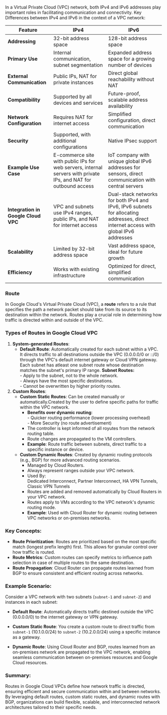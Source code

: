 In a Virtual Private Cloud (VPC) network, both IPv4 and IPv6 addresses play important roles in facilitating communication and connectivity.
Key Differences between IPv4 and IPv6 in the context of a VPC network:

| **Feature**                | **IPv4**                                     | **IPv6**                                        |
|----------------------------|----------------------------------------------|-------------------------------------------------|
| **Addressing**             | 32-bit address space                         | 128-bit address space                           |
| **Primary Use**            | Internal communication, subnet segmentation  | Expanded address space for a growing number of devices |
| **External Communication** | Public IPs, NAT for private instances        | Direct global reachability without NAT          |
| **Compatibility**          | Supported by all devices and services        | Future-proof, scalable address availability     |
| **Network Configuration**  | Requires NAT for internet access             | Simplified configuration, direct communication  |
| **Security**               | Supported, with additional configurations    | Native IPsec support                            |
| **Example Use Case**       | E-commerce site with public IPs for web servers, internal servers with private IPs, and NAT for outbound access | IoT company with unique global IPv6 addresses for sensors, direct communication with central servers |
| **Integration in Google Cloud VPC** | VPC and subnets use IPv4 ranges, public IPs, and NAT for internet access | Dual-stack networks for both IPv4 and IPv6, IPv6 subnets for allocating addresses, direct internet access with global IPv6 addresses |
| **Scalability**            | Limited by 32-bit address space              | Vast address space, ideal for future growth     |
| **Efficiency**             | Works with existing infrastructure           | Optimized for direct, simplified communication  |

### Route
In Google Cloud's Virtual Private Cloud (VPC), a **route** refers to a rule that specifies the path a network packet should take from its source to its destination within the network. Routes play a crucial role in determining how traffic is directed within and outside of the VPC.

### Types of Routes in Google Cloud VPC

1. **System-generated Routes**:
   - **Default Route**: Automatically created for each subnet within a VPC. It directs traffic to all destinations outside the VPC (0.0.0.0/0 or ::/0) through the VPC's default internet gateway or Cloud VPN gateway.
                        <br>Each subnet has atleast one subnet route whose destination matches the subnet's primary IP range.
                        **Subnet Routes:**
                                 <br>- Apply to the subnet, not to the whole network.
                                 <br>- Always have the most specific destinations.
                                 <br>- Cannot be overwritten by higher priority routes.
2. **Custom Routes**:
   - **Custom Static Routes**: Can be created manually or automatically.Created by the user to define specific paths for traffic within the VPC network.
     - **Benefits over dynamic routing**:
                         <br> - Quicker routing performance (lower processing overhead)
                         <br> - More Security (no route advertisement)
     - The controller is kept informed of all royutes from the network routing table.
     - Route changes are propagated to the VM controllers.
     - **Example**: Route traffic between subnets, direct traffic to a specific instance or device.
   - **Custom Dynamic Routes**: Created by dynamic routing protocols (e.g., BGP) for more advanced routing scenarios.
     - Managed by Cloud Routers.
     - Always represent ranges outside your VPC network.
     - Used By:
         <br>Dedicated Interconnect, Partner Interconnect, HA VPN Tunnels, Classic VPN Tunnels
     - Routes are added and removed automatically by Cloud Routers in your VPC network.
     - Routes apply to VMs according to the VPC network's dynamic routing mode.
     - **Example**: Used with Cloud Router for dynamic routing between VPC networks or on-premises networks.

### Key Concepts:

- **Route Prioritization**: Routes are prioritized based on the most specific match (longest prefix length) first. This allows for granular control over how traffic is routed.
- **Route Metrics**: Custom routes can specify metrics to influence path selection in case of multiple routes to the same destination.
- **Route Propagation**: Cloud Router can propagate routes learned from BGP to ensure consistent and efficient routing across networks.

### Example Scenario:

Consider a VPC network with two subnets (`subnet-1` and `subnet-2`) and instances in each subnet:

- **Default Route**: Automatically directs traffic destined outside the VPC (0.0.0.0/0) to the internet gateway or VPN gateway.
  
- **Custom Static Route**: You create a custom route to direct traffic from `subnet-1` (10.1.0.0/24) to `subnet-2` (10.2.0.0/24) using a specific instance as a gateway.

- **Dynamic Route**: Using Cloud Router and BGP, routes learned from an on-premises network are propagated to the VPC network, enabling seamless communication between on-premises resources and Google Cloud resources.

### Summary:

Routes in Google Cloud VPCs define how network traffic is directed, ensuring efficient and secure communication within and between networks. By leveraging default routes, custom static routes, and dynamic routes with BGP, organizations can build flexible, scalable, and interconnected network architectures tailored to their specific needs.

